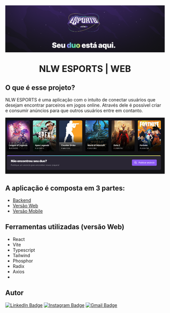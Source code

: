 <h1 align="center">
  <img src="./src/assets/banner.png" />
  <p style="margin-top: 15px font-size: 32px font-weight: 900">NLW ESPORTS | WEB</p>
</h1>


<h2> O que é esse projeto? </h2>

<p> 
  NLW ESPORTS  é uma aplicação com o intuito de conectar usuários que 
  desejam encontrar parceiros em jogos online. Através dele é possível
  criar e consumir anúncios para que outros usuários entre em contanto.
</p>

<p align="center">
  <img src="./src/assets/nlw-frontend-example.png"  />
</p>


## A aplicação é composta em 3 partes:

- [Backend](https://github.com/Th-Fernandes/NLW-ESPORTS-BACKEND)
- [Versão Web](https://github.com/Th-Fernandes/NLW-ESPORTS-WEB)
- [Versão Mobile](https://github.com/Th-Fernandes/NLW-ESPORTS-MOBILE)
 
<div>
  <h2>Ferramentas utilizadas (versão Web)</h2>
  <ul>
    <li>React</li>
    <li>Vite</li>
    <li>Typescript</li>
    <li>Tailwind</li>
    <li>Phosphor</li>
    <li>Radix</li>
    <li>Axios</li>
    <li></li>
  </ul>
</div>

## Autor


[![LinkedIn Badge](https://img.shields.io/badge/-Thiago%20Fernandes-FF084A?style=flat-square&labelColor=FF084A&logo=linkedin&logoColor=white&link=https://www.linkedin.com/in/thiago-fernandes-front/)](https://www.linkedin.com/in/thiago-fernandes-front/)
[![Instagram Badge](https://img.shields.io/badge/-@thiagofernandes.dev-FF084A?style=flat-square&labelColor=FF084A&logo=instagram&logoColor=white&link=https://www.instagram.com/thiagofernades.dev/)](https://www.instagram.com/thiagofernades.dev/)
[![Gmail Badge](https://img.shields.io/badge/-thiagojfcarvalho@gmail.com-FF084A?style=flat-square&labelColor=FF084A&logo=gmail&logoColor=white&link=https://www.instagram.com/thiagofernades.dev/)](https://www.instagram.com/thiagofernades.dev/)

